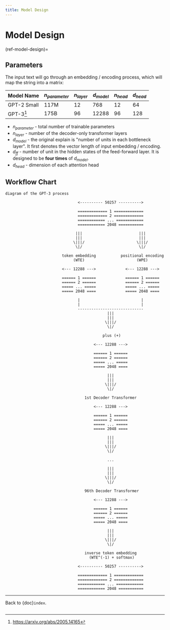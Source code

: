 ```yaml
---
title: Model Design
---
```


# Model Design

(ref-model-design)=

## Parameters

The input text will go through an embedding / encoding process, which
will map the string into a matrix:

| Model Name  | $n_{parameter}$ | $n_{layer}$ | $d_{model}$ | $n_{head}$ | $d_{head}$ |
| ----------- | --------------- | ----------- | ----------- | ---------- | ---------- |
| GPT-2 Small | 117M            | 12          | 768         | 12         | 64         |
| GPT-3[^1]   | 175B            | 96          | 12288       | 96         | 128        |

- $n_{parameter}$ - total number of trainable parameters
- $n_{layer}$ - number of the decoder-only transformer layers
- $d_{model}$ - the original explain is \"number of units in each
  bottleneck layer\". It first denotes the vector length of input
  embedding / encoding.
- $d_{ff}$ - number of unit in the hidden states of the feed-forward
  layer. It is designed to be **four times** of $d_{model}$.
- $d_{head}$ - dimension of each attention head

## Workflow Chart

```none
diagram of the GPT-3 process

                                <---------- 50257 ---------->

                                ============= 1 =============
                                ============= 2 =============
                                ============ ... ============
                                ============ 2048 ===========

                               |||                         |||
                               |||                         |||
                              \|||/                       \|||/
                               \|/                         \|/

                         token embedding           positional encoding
                              (WTE)                       (WPE)

                         <--- 12288 --->             <--- 12288 --->

                         ====== 1 ======             ====== 1 ======
                         ====== 2 ======             ====== 2 ======
                         ===== ... =====             ===== ... =====
                         ===== 2048 ====             ===== 2048 ====

                                |                           |
                                |                           |
                                -----------------------------
                                             |||
                                             |||
                                            \|||/
                                             \|/

                                           plus (+)

                                       <--- 12288 --->

                                       ====== 1 ======
                                       ====== 2 ======
                                       ===== ... =====
                                       ===== 2048 ====

                                             |||
                                             |||
                                            \|||/
                                             \|/

                                   1st Decoder Transformer

                                       <--- 12288 --->

                                       ====== 1 ======
                                       ====== 2 ======
                                       ===== ... =====
                                       ===== 2048 ====

                                             |||
                                             |||
                                            \|||/
                                             \|/

                                             ...

                                             |||
                                             |||
                                            \|||/
                                             \|/

                                   96th Decoder Transformer

                                       <--- 12288 --->

                                       ====== 1 ======
                                       ====== 2 ======
                                       ===== ... =====
                                       ===== 2048 ====

                                             |||
                                             |||
                                            \|||/
                                             \|/

                                   inverse token embedding
                                     (WTE^(-1) + softmax)

                                <---------- 50257 ---------->

                                ============= 1 =============
                                ============= 2 =============
                                ============ ... ============
                                ============ 2048 ===========
```

[^1]: <https://arxiv.org/abs/2005.14165>

---

Back to {doc}`index`.

```{disqus}

```

